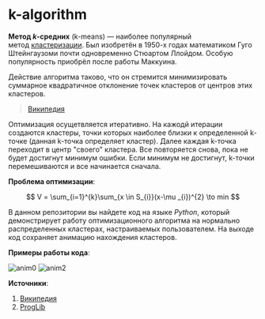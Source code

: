 # k-algorithm
**Метод _k_-средних** (k-means) — наиболее популярный метод [кластеризации](https://ru.wikipedia.org/wiki/%D0%9A%D0%BB%D0%B0%D1%81%D1%82%D0%B5%D1%80%D0%B8%D0%B7%D0%B0%D1%86%D0%B8%D1%8F "Кластеризация"). Был изобретён в 1950-х годах математиком Гуго Штейнгаузоми почти одновременно Стюартом Ллойдом. Особую популярность приобрёл после работы Маккуина.

Действие алгоритма таково, что он стремится минимизировать суммарное квадратичное отклонение точек кластеров от центров этих кластеров.
> [Википедия](https://ru.wikipedia.org/wiki/%D0%9C%D0%B5%D1%82%D0%BE%D0%B4_k-%D1%81%D1%80%D0%B5%D0%B4%D0%BD%D0%B8%D1%85)

Оптимизация осущетвляется итеративно. На кажодй итерации создаются кластеры, точки которых наиболее близки к определенной k-точке (данная k-точка определяет кластер).
Далее каждая k-точка переходит в центр "своего" кластера. Все повторяется снова, пока не будет достигнут минимум ошибки. Если минимум не достигнут, k-точки перемешиваются и все начинается сначала.

**Проблема оптимизации**:

$$
V = \sum_{i=1}^{k}\sum_{x \in S_{i}}(x-\mu _{i})^{2} \to min
$$

В данном репозитории вы найдете код на языке _Python_, который демонстрирует работу оптимизационного алгоритма на нормально распределенных кластерах, настраиваемых пользователем. На выходе код сохраняет анимацию нахождения кластеров.

**Примеры работы кода**:

![anim0](https://github.com/Ultrageopro1966/k-algorithm/assets/120571667/12926c88-be68-460b-ad9c-859b1943927b)
![anim2](https://github.com/Ultrageopro1966/k-algorithm/assets/120571667/a11f61a1-0db5-4898-84cb-46935d9cc332)

**Источники**:
1. [Википедия](https://ru.wikipedia.org/wiki/%D0%9C%D0%B5%D1%82%D0%BE%D0%B4_k-%D1%81%D1%80%D0%B5%D0%B4%D0%BD%D0%B8%D1%85) 
2. [ProgLib](https://proglib.io/p/obyasnite-tak-kak-budto-mne-10-let-prostoe-opisanie-populyarnogo-algoritma-klasterizacii-k-srednih-2022-12-07) 
